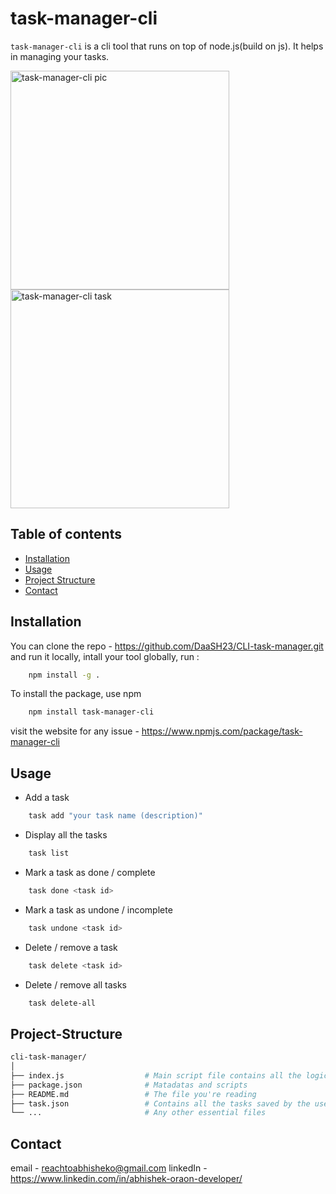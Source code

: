 # task-manager-cli

`task-manager-cli` is a cli tool that runs on top of node.js(build on js). It helps in managing your tasks.

<img src="https://github.com/user-attachments/assets/3c7e4e9c-016f-44f7-aa98-93011da67498" alt="task-manager-cli pic" width="350" height="350">
<img src="https://github.com/user-attachments/assets/136089ba-40fb-4d80-952b-69f21bbf7692" alt="task-manager-cli task" width="350" height="350">

## Table of contents

- [Installation](#installation)
- [Usage](#usage)
- [Project Structure](#project-structure)
- [Contact](#contact)


## Installation

You can clone the repo - https://github.com/DaaSH23/CLI-task-manager.git
and run it locally, intall your tool globally, run :
```bash
    npm install -g .
```

To install the package, use npm 
```bash
    npm install task-manager-cli
```

visit the website for any issue - https://www.npmjs.com/package/task-manager-cli

## Usage

- Add a task 
``` bash
    task add "your task name (description)"
```

- Display all the tasks
```bash
    task list
```

- Mark a task as done / complete
```bash
    task done <task id>
```

- Mark a task as undone / incomplete
```bash
    task undone <task id>
```

- Delete / remove a task
```bash
    task delete <task id>
```

- Delete / remove all tasks
```bash
    task delete-all
``` 

## Project-Structure

```bash
cli-task-manager/
│
├── index.js                  # Main script file contains all the logic 
├── package.json              # Matadatas and scripts
├── README.md                 # The file you're reading
├── task.json                 # Contains all the tasks saved by the user
└── ...                       # Any other essential files
```

## Contact
  email - reachtoabhisheko@gmail.com
  linkedIn - https://www.linkedin.com/in/abhishek-oraon-developer/